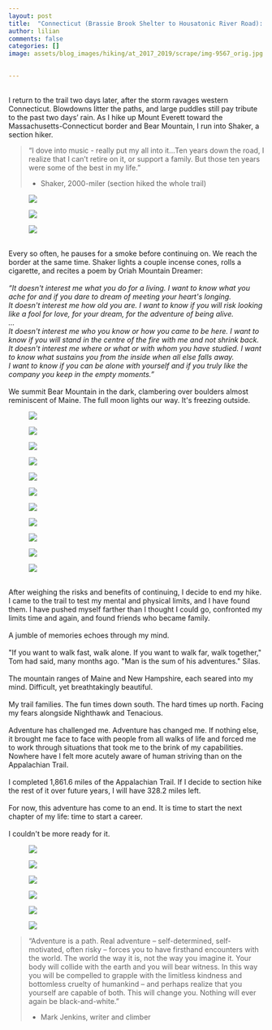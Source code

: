 ```yaml
---
layout: post  
title:  "Connecticut (Brassie Brook Shelter to Housatonic River Road): Days 176-180"  
author: lilian  
comments: false  
categories: []  
image: assets/blog_images/hiking/at_2017_2019/scrape/img-9567_orig.jpg 
                  

---
```

<br><span>I return to the trail two days later, after the storm ravages western Connecticut. Blowdowns litter the paths, and large puddles still pay tribute to the past two days’ rain. As I hike up Mount Everett toward the Massachusetts-Connecticut border and Bear Mountain, I run into Shaker, a section hiker.</span><br>

<blockquote>“I dove into music - really put my all into it...Ten years down the road, I realize that I can’t retire on it, or support a family. But those ten years were some of the best in my life.”

- Shaker, 2000-miler (section hiked the whole trail)</blockquote>

<figure><img src="{{site.baseurl}}/assets/blog_images/hiking/at_2017_2019/scrape/img-9567_orig.jpg" ></figure>

<figure><img src="{{site.baseurl}}/assets/blog_images/hiking/at_2017_2019/scrape/img-9569_orig.jpg" ></figure>

<figure><img src="{{site.baseurl}}/assets/blog_images/hiking/at_2017_2019/scrape/img-9570_orig.jpg" ></figure>

<a></a><br>Every so often, he pauses for a smoke before continuing on. We reach the border at the same time. Shaker lights a couple incense cones, rolls a cigarette, and recites a poem by Oriah Mountain Dreamer:<br><a></a><br><em>“It doesn't interest me what you do for a living. I want to know what you ache for and if you dare to dream of meeting your heart's longing.<br>It doesn't interest me how old you are. I want to know if you will risk looking like a fool for love, for your dream, for the adventure of being alive.<br>...<br>It doesn't interest me who you know or how you came to be here. I want to know if you will stand in the centre of the fire with me and not shrink back.<br>It doesn't interest me where or what or with whom you have studied. I want to know what sustains you from the inside when all else falls away.<br>I want to know if you can be alone with yourself and if you truly like the company you keep in the empty moments.”<br></em><a></a><br>We summit Bear Mountain in the dark, clambering over boulders almost reminiscent of Maine. The full moon lights our way. It's freezing outside.<br>

<figure><img src="{{site.baseurl}}/assets/blog_images/hiking/at_2017_2019/scrape/img-9572_orig.jpg" ></figure>

<figure><img src="{{site.baseurl}}/assets/blog_images/hiking/at_2017_2019/scrape/img-9573_orig.jpg" ></figure>

<figure><img src="{{site.baseurl}}/assets/blog_images/hiking/at_2017_2019/scrape/img-9576_orig.jpg" ></figure>

<figure><img src="{{site.baseurl}}/assets/blog_images/hiking/at_2017_2019/scrape/img-9581_orig.jpg" ></figure>

<figure><img src="{{site.baseurl}}/assets/blog_images/hiking/at_2017_2019/scrape/img-9584_orig.jpg" ></figure>

<figure><img src="{{site.baseurl}}/assets/blog_images/hiking/at_2017_2019/scrape/img-9587_orig.jpg" ></figure>

<figure><img src="{{site.baseurl}}/assets/blog_images/hiking/at_2017_2019/scrape/img-9588_orig.jpg" ></figure>

<figure><img src="{{site.baseurl}}/assets/blog_images/hiking/at_2017_2019/scrape/img-9592_orig.jpg" ></figure>

<figure><img src="{{site.baseurl}}/assets/blog_images/hiking/at_2017_2019/scrape/img-9594_orig.jpg" ></figure>

<figure><img src="{{site.baseurl}}/assets/blog_images/hiking/at_2017_2019/scrape/img-9593_orig.jpg" ></figure>

<figure><img src="{{site.baseurl}}/assets/blog_images/hiking/at_2017_2019/scrape/img-9598_orig.jpg" ></figure>

<a></a><br>After weighing the risks and benefits of continuing, I decide to end my hike. I came to the trail to test my mental and physical limits, and I have found them. I have pushed myself farther than I thought I could go, confronted my limits time and again, and found friends who became family.<br><br>A jumble of memories echoes through my mind.<br><br>"If you want to walk fast, walk alone. If you want to walk far, walk together," Tom had said, many months ago. "Man is the sum of his adventures." Silas.<br><br>The mountain ranges of Maine and New Hampshire, each seared into my mind. Difficult, yet breathtakingly beautiful.<br><br>My trail families. The fun times down south. The hard times up north. Facing my fears alongside Nighthawk and Tenacious.<br><br>Adventure has challenged me. Adventure has changed me. If nothing else, it brought me face to face with people from all walks of life and forced me to work through situations that took me to the brink of my capabilities. Nowhere have I felt more acutely aware of human striving than on the Appalachian Trail.<br><br>I completed 1,861.6 miles of the Appalachian Trail. If I decide to section hike the rest of it over future years, I will have 328.2 miles left.<br><br>For now, this adventure has come to an end. It is time to start the next chapter of my life: time to start a career.<br><br>I couldn't be more ready for it.

<figure><img src="{{site.baseurl}}/assets/blog_images/hiking/at_2017_2019/scrape/img-9601_orig.jpg" ></figure>

<figure><img src="{{site.baseurl}}/assets/blog_images/hiking/at_2017_2019/scrape/img-9603_orig.jpg" ></figure>

<figure><img src="{{site.baseurl}}/assets/blog_images/hiking/at_2017_2019/scrape/img-9606_orig.jpg" ></figure>

<figure><img src="{{site.baseurl}}/assets/blog_images/hiking/at_2017_2019/scrape/img-9611_orig.jpg" ></figure>

<figure><img src="{{site.baseurl}}/assets/blog_images/hiking/at_2017_2019/scrape/img-9614_orig.jpg" ></figure>

<figure><img src="{{site.baseurl}}/assets/blog_images/hiking/at_2017_2019/scrape/img-9616_orig.jpg" ></figure>

<blockquote>“Adventure is a path. Real adventure – self-determined, self-motivated, often risky – forces you to have firsthand encounters with the world. The world the way it is, not the way you imagine it. Your body will collide with the earth and you will bear witness. In this way you will be compelled to grapple with the limitless kindness and bottomless cruelty of humankind – and perhaps realize that you yourself are capable of both. This will change you. Nothing will ever again be black-and-white.”

- Mark Jenkins, writer and climber</blockquote>